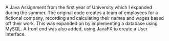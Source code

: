 A Java Assignment from the first year of University which I expanded during the summer. 
The original code creates a team of employees for a fictional company, recording and calculating their names and wages based off their work.
This was expanded on by implementing a database using MySQL.
A front end was also added, using JavaFX to create a User Interface.
